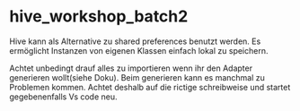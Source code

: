 # hive_workshop_batch2

Hive kann als Alternative zu shared preferences benutzt werden.
Es ermöglicht Instanzen von eigenen Klassen einfach lokal zu speichern.

Achtet unbedingt drauf alles zu importieren wenn ihr den Adapter generieren wollt(siehe Doku).
Beim generieren kann es manchmal zu Problemen kommen. Achtet deshalb auf die rictige schreibweise und startet gegebenenfalls Vs code neu.
